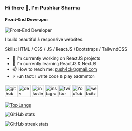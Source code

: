 ### Hi there 👋, I'm Pushkar Sharma
#### Front-End Developer
![Front-End Developer](https://arturssmirnovs.github.io/github-profile-readme-generator/images/banner.png)

I build beautiful & responsive websites.

Skills: HTML / CSS / JS / ReactJS / Bootstraps / TailwindCSS

- 🔭 I’m currently working on ReactJS projects 
- 🌱 I’m currently learning ReactJS & NextJS 
- 📫 How to reach me: push4ck@gmail.com 
- ⚡ Fun fact: I write code & play badminton 


[<img src='https://cdn.jsdelivr.net/npm/simple-icons@3.0.1/icons/github.svg' alt='github' height='40'>](https://github.com/push4ck)  [<img src='https://cdn.jsdelivr.net/npm/simple-icons@3.0.1/icons/hashnode.svg' alt='dev' height='40'>](https://hashnode.com/@cyberhub)  [<img src='https://cdn.jsdelivr.net/npm/simple-icons@3.0.1/icons/linkedin.svg' alt='linkedin' height='40'>](https://www.linkedin.com/in/pushkarsharma652/)  [<img src='https://cdn.jsdelivr.net/npm/simple-icons@3.0.1/icons/instagram.svg' alt='instagram' height='40'>](https://www.instagram.com/push4ck/)  [<img src='https://cdn.jsdelivr.net/npm/simple-icons@3.0.1/icons/twitter.svg' alt='twitter' height='40'>](https://twitter.com/push4ck)  [<img src='https://cdn.jsdelivr.net/npm/simple-icons@3.0.1/icons/youtube.svg' alt='YouTube' height='40'>](https://www.youtube.com/channel/UC6V4lLWs40ApiJF01Uk2Igg)  [<img src='https://cdn.jsdelivr.net/npm/simple-icons@3.0.1/icons/icloud.svg' alt='website' height='40'>](https://push4ck.vercel.app)  

[![Top Langs](https://github-readme-stats.vercel.app/api/top-langs/?username=push4ck)](https://github.com/anuraghazra/github-readme-stats)

![GitHub stats](https://github-readme-stats.vercel.app/api?username=push4ck&show_icons=true)  

![GitHub streak stats](https://streak-stats.demolab.com/?user=push4ck)  

